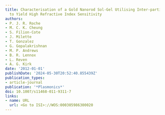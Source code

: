 ```yaml
---
title: Characterisation of a Gold Nanorod Sol-Gel Utilising Inter-particle Coupling
  to Yield High Refractive Index Sensitivity
authors:
- P. J. R. Roche
- M. C. K. Cheung
- S. Filion-Cote
- J. Milette
- T. Gonzalez
- G. Gopalakrishnan
- M. P. Andrews
- B. R. Lennox
- L. Reven
- A. G. Kirk
date: '2012-01-01'
publishDate: '2024-05-30T20:52:40.855439Z'
publication_types:
- article-journal
publication: '*Plasmonics*'
doi: 10.1007/s11468-011-9311-7
links:
- name: URL
  url: <Go to ISI>://WOS:000305986300020
---
```

